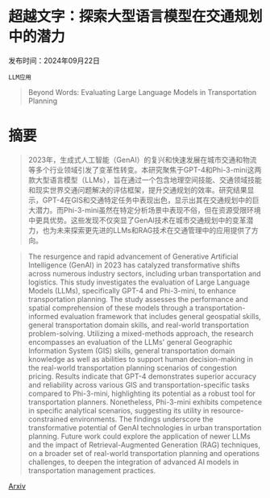 # 超越文字：探索大型语言模型在交通规划中的潜力

发布时间：2024年09月22日

`LLM应用`

> Beyond Words: Evaluating Large Language Models in Transportation Planning

# 摘要

> 2023年，生成式人工智能（GenAI）的复兴和快速发展在城市交通和物流等多个行业领域引发了变革性转变。本研究聚焦于GPT-4和Phi-3-mini这两款大型语言模型（LLMs），旨在通过一个包含地理空间技能、交通领域技能和现实世界交通问题解决的评估框架，提升交通规划的效率。研究结果显示，GPT-4在GIS和交通特定任务中表现出色，显示出其在交通规划中的巨大潜力。而Phi-3-mini虽然在特定分析场景中表现不俗，但在资源受限环境中更具优势。这些发现不仅突显了GenAI技术在城市交通规划中的变革潜力，也为未来探索更先进的LLMs和RAG技术在交通管理中的应用提供了方向。

> The resurgence and rapid advancement of Generative Artificial Intelligence (GenAI) in 2023 has catalyzed transformative shifts across numerous industry sectors, including urban transportation and logistics. This study investigates the evaluation of Large Language Models (LLMs), specifically GPT-4 and Phi-3-mini, to enhance transportation planning. The study assesses the performance and spatial comprehension of these models through a transportation-informed evaluation framework that includes general geospatial skills, general transportation domain skills, and real-world transportation problem-solving. Utilizing a mixed-methods approach, the research encompasses an evaluation of the LLMs' general Geographic Information System (GIS) skills, general transportation domain knowledge as well as abilities to support human decision-making in the real-world transportation planning scenarios of congestion pricing. Results indicate that GPT-4 demonstrates superior accuracy and reliability across various GIS and transportation-specific tasks compared to Phi-3-mini, highlighting its potential as a robust tool for transportation planners. Nonetheless, Phi-3-mini exhibits competence in specific analytical scenarios, suggesting its utility in resource-constrained environments. The findings underscore the transformative potential of GenAI technologies in urban transportation planning. Future work could explore the application of newer LLMs and the impact of Retrieval-Augmented Generation (RAG) techniques, on a broader set of real-world transportation planning and operations challenges, to deepen the integration of advanced AI models in transportation management practices.

[Arxiv](https://arxiv.org/abs/2409.14516)